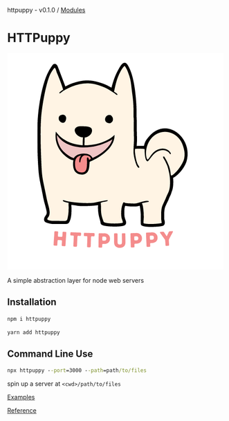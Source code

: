 httpuppy - v0.1.0 / [Modules](modules.md)

# HTTPuppy

![](/logo.png)

A simple abstraction layer for node web servers

## Installation

```cmd
npm i httpuppy
```

```cmd
yarn add httpuppy
```

## Command Line Use

```cmd
npx httpuppy --port=3000 --path=path/to/files
```

spin up a server at `<cwd>/path/to/files`

[Examples](/examples/)

[Reference](/docs/modules.md)
